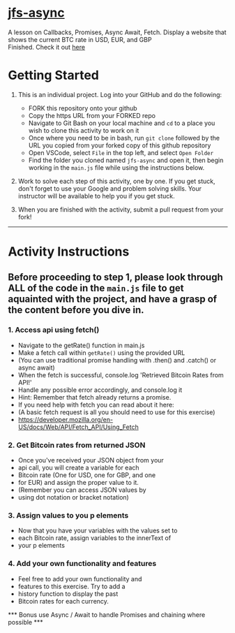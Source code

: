 # <a href="https://txlocnguyen.github.io/jfs-async/">jfs-async</a>
A lesson on Callbacks, Promises, Async Await, Fetch. Display a website that shows the current BTC rate in USD, EUR, and GBP<br>
Finished. Check it out <a href="https://txlocnguyen.github.io/jfs-async/">here</a>

# Getting Started

1. This is an individual project. Log into your GitHub and do the following:
    * FORK this repository onto your github
    * Copy the https URL from your FORKED repo
    * Navigate to Git Bash on your local machine and `cd` to a place you wish to clone this activity to work on it
    * Once where you need to be in bash, run `git clone` followed by the URL you copied from your forked copy of this github repository
    * Open VSCode, select `File` in the top left, and select `Open Folder` 
    * Find the folder you cloned named `jfs-async` and open it, then begin working in the `main.js` file while using the instructions below.

2. Work to solve each step of this activity, one by one. If you get stuck, don't forget to use your Google and problem solving skills. Your instructor will be available to help you if you get stuck.

3. When you are finished with the activity, submit a pull request from your fork!

----------------------------------------------------------------------

# Activity Instructions

## Before proceeding to step 1, please look through ALL of the code in the `main.js` file to get aquainted with the project, and have a grasp of the content before you dive in.

### 1. Access api using fetch() 
  - Navigate to the getRate() function in main.js
  - Make a fetch call within `getRate()` using the provided URL 
  - (You can use traditional promise handling with .then() and .catch() or async await)
  - When the fetch is successful, console.log 'Retrieved Bitcoin Rates from API!'
  - Handle any possible error accordingly, and console.log it
  - Hint: Remember that fetch already returns a promise.
  - If you need help with fetch you can read about it here:
  - (A basic fetch request is all you should need to use for this exercise)
  - <https://developer.mozilla.org/en-US/docs/Web/API/Fetch_API/Using_Fetch>

### 2. Get Bitcoin rates from returned JSON
  - Once you've received your JSON object from your
  - api call, you will create a variable for each
  - Bitcoin rate (One for USD, one for GBP, and one
  - for EUR) and assign the proper value to it.
  - (Remember you can access JSON values by
  - using dot notation or bracket notation)  

### 3. Assign values to you p elements
  - Now that you have your variables with the values set to
  - each Bitcoin rate, assign variables to the innerText of 
  - your p elements

### 4. Add your own functionality and features
  - Feel free to add your own functionality and 
  - features to this exercise. Try to add a 
  - history function to display the past 
  - Bitcoin rates for each currency.

*** Bonus use Async / Await to handle Promises and chaining where possible ***

